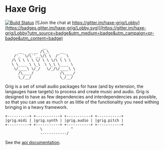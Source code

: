 # Haxe Grig

[![Build Status](https://travis-ci.org/osakared/grig.svg?branch=master)](https://travis-ci.org/osakared/grig)
[![Join the chat at https://gitter.im/haxe-grig/Lobby](https://badges.gitter.im/haxe-grig/Lobby.svg)](https://gitter.im/haxe-grig/Lobby?utm_source=badge&utm_medium=badge&utm_campaign=pr-badge&utm_content=badge)

                     __             
          __   _ __ /\_\     __     
        /'_ `\/\`'__\/\ \  /'_ `\   
       /\ \ \ \ \ \/ \ \ \/\ \ \ \  
       \ \____ \ \_\  \ \_\ \____ \ 
        \/____\ \/_/   \/_/\/____\ \
          /\____/            /\____/
          \_/__/             \_/__/ 

Grig is a set of small audio packages for haxe (and by extension, the langauges haxe targets) to process and create music and audio.
Grig is designed to have as few dependencies and interdependencies as possible, so that you can use as much or as little of the functionality
you need withing bringing in a heavy framework.
 
    +----------+ +-----------+ +-----------+ +-----------+
    |grig.midi | |grig.synth | |grig.audio | |grig.pitch |
    +----------+ +-----------+ +-----------+ +-----------+
                    \             ^
                    ------------/

See the [api documentation](/grig/api).

